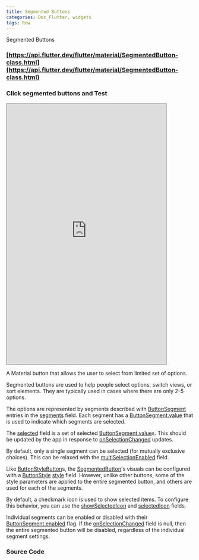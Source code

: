 ```yaml
---
title: Segmented Buttons
categories: Doc_Flutter, widgets
tags: Row
---
```

Segmented Buttons

### [https://api.flutter.dev/flutter/material/SegmentedButton-class.html](https://api.flutter.dev/flutter/material/SegmentedButton-class.html)

### Click segmented buttons and Test

<iframe src="https://kissthecoke.github.io/doc_flutter_samples//" style="width:430px;height:700px;border:1px solid gray"></iframe>


A Material button that allows the user to select from limited set of options.

Segmented buttons are used to help people select options, switch views, or sort elements. They are typically used in cases where there are only 2-5 options.

The options are represented by segments described with [ButtonSegment](https://api.flutter.dev/flutter/material/ButtonSegment-class.html) entries in the [segments](https://api.flutter.dev/flutter/material/SegmentedButton/segments.html) field. Each segment has a [ButtonSegment.value](https://api.flutter.dev/flutter/material/ButtonSegment/value.html) that is used to indicate which segments are selected.

The [selected](https://api.flutter.dev/flutter/material/SegmentedButton/selected.html) field is a set of selected [ButtonSegment.value](https://api.flutter.dev/flutter/material/ButtonSegment/value.html)s. This should be updated by the app in response to [onSelectionChanged](https://api.flutter.dev/flutter/material/SegmentedButton/onSelectionChanged.html) updates.

By default, only a single segment can be selected (for mutually exclusive choices). This can be relaxed with the [multiSelectionEnabled](https://api.flutter.dev/flutter/material/SegmentedButton/multiSelectionEnabled.html) field.

Like [ButtonStyleButton](https://api.flutter.dev/flutter/material/ButtonStyleButton-class.html)s, the [SegmentedButton](https://api.flutter.dev/flutter/material/SegmentedButton-class.html)'s visuals can be configured with a [ButtonStyle](https://api.flutter.dev/flutter/material/ButtonStyle-class.html) [style](https://api.flutter.dev/flutter/material/SegmentedButton/style.html) field. However, unlike other buttons, some of the style parameters are applied to the entire segmented button, and others are used for each of the segments.

By default, a checkmark icon is used to show selected items. To configure this behavior, you can use the [showSelectedIcon](https://api.flutter.dev/flutter/material/SegmentedButton/showSelectedIcon.html) and [selectedIcon](https://api.flutter.dev/flutter/material/SegmentedButton/selectedIcon.html) fields.

Individual segments can be enabled or disabled with their [ButtonSegment.enabled](https://api.flutter.dev/flutter/material/ButtonSegment/enabled.html) flag. If the [onSelectionChanged](https://api.flutter.dev/flutter/material/SegmentedButton/onSelectionChanged.html) field is null, then the entire segmented button will be disabled, regardless of the individual segment settings.

### Source Code


<script src="https://gist.github.com/kissthecoke/4218cc7c423dd4c45694a37546d32299.js"></script>
